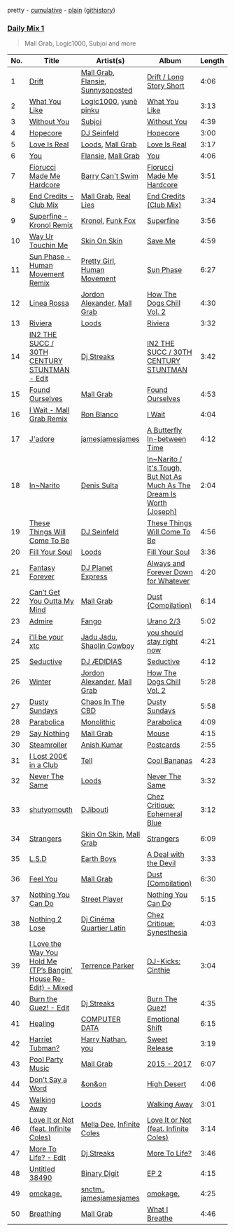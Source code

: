 pretty - [cumulative](/playlists/cumulative/Daily%20Mix%201.md) - [plain](/playlists/plain/37i9dQZF1E381TIGlTphwu) ([githistory](https://github.githistory.xyz/vitokorn/spotify-playlist-archive/blob/master/playlists/plain/37i9dQZF1E381TIGlTphwu))
### [Daily Mix 1](https://open.spotify.com/playlist/37i9dQZF1E381TIGlTphwu)

> Mall Grab, Logic1000, Subjoi and more

| No. | Title | Artist(s) | Album | Length |
|---|---|---|---|---|
| 1 | [Drift](https://open.spotify.com/track/75psyfokDgEGACe1wurFPa) | [Mall Grab](https://open.spotify.com/artist/7yF6JnFPDzgml2Ytkyl5D7), [Flansie](https://open.spotify.com/artist/2BArfYNHUsUFaABc7WzoSI), [Sunnysoposted](https://open.spotify.com/artist/0U3uMh2JMp81V2hup0bJdt) | [Drift / Long Story Short](https://open.spotify.com/album/2Xd17DTj75hnMPUFEkHBGx) | 4:06 |
| 2 | [What You Like](https://open.spotify.com/track/0h6ENY9kDXxfbbfnX3onPR) | [Logic1000](https://open.spotify.com/artist/2EFsfh1zewsSWhDINv7j1I), [yunè pinku](https://open.spotify.com/artist/2sY4BbYrbvNVgsNzo6HddD) | [What You Like](https://open.spotify.com/album/5QOziDmjbHnDqZTUgajTub) | 3:13 |
| 3 | [Without You](https://open.spotify.com/track/4qt4nwsqU7fMiuTPahetyW) | [Subjoi](https://open.spotify.com/artist/5yP54uGWok9LAIYdH7tz5p) | [Without You](https://open.spotify.com/album/6tZ9t0zymTWSyBoqLUNLMV) | 4:39 |
| 4 | [Hopecore](https://open.spotify.com/track/4MyREnmB1D6ODsvsGiyKHV) | [DJ Seinfeld](https://open.spotify.com/artist/37YzpfBeFju8QRZ3g0Ha1Q) | [Hopecore](https://open.spotify.com/album/5NIsP1ajp6WdtLrVEvgS12) | 3:00 |
| 5 | [Love Is Real](https://open.spotify.com/track/7nZNvE2EdKrH127yzBMW8E) | [Loods](https://open.spotify.com/artist/1uF7AFfGahplhiaHEy9NNl), [Mall Grab](https://open.spotify.com/artist/7yF6JnFPDzgml2Ytkyl5D7) | [Love Is Real](https://open.spotify.com/album/2zQJvUy9Cw6BGlYBBL4f8X) | 3:17 |
| 6 | [You](https://open.spotify.com/track/0qjYHI9np3bsH5tr0tX2Pk) | [Flansie](https://open.spotify.com/artist/2BArfYNHUsUFaABc7WzoSI), [Mall Grab](https://open.spotify.com/artist/7yF6JnFPDzgml2Ytkyl5D7) | [You](https://open.spotify.com/album/0Gc4oCJpqyp7D2OchNftc1) | 4:06 |
| 7 | [Fiorucci Made Me Hardcore](https://open.spotify.com/track/4SXZvIjujIcmMtWbjnSwZT) | [Barry Can't Swim](https://open.spotify.com/artist/0vTVU0KH0CVzijsoKGsTPl) | [Fiorucci Made Me Hardcore](https://open.spotify.com/album/1pidRw3j1dO2bHEWDCR0ep) | 3:51 |
| 8 | [End Credits - Club Mix](https://open.spotify.com/track/5zhHmUksI8MV1mDswqmFrt) | [Mall Grab](https://open.spotify.com/artist/7yF6JnFPDzgml2Ytkyl5D7), [Real Lies](https://open.spotify.com/artist/1jucBaHU995Lf7ViACscFu) | [End Credits (Club Mix)](https://open.spotify.com/album/1Cz6lL4tUT45PjP5VM5FE7) | 3:34 |
| 9 | [Superfine - Kronol Remix](https://open.spotify.com/track/0NNLfnp4NXCmIWY0yQaPax) | [Kronol](https://open.spotify.com/artist/13Bm2FdMEKw4x8BJXCL1MI), [Funk Fox](https://open.spotify.com/artist/3Ajn1b34ZTGezni7WCwjd4) | [Superfine](https://open.spotify.com/album/4hlTgAM3BGnvNxaXPcgFC5) | 3:56 |
| 10 | [Way Ur Touchin Me](https://open.spotify.com/track/5a73pqoQFFooJRxuNLP8tO) | [Skin On Skin](https://open.spotify.com/artist/5mnxMXIM6BNhVVTXnBatKa) | [Save Me](https://open.spotify.com/album/74qv9Kr09Yz3ot2RiDnaKp) | 4:59 |
| 11 | [Sun Phase - Human Movement Remix](https://open.spotify.com/track/1NeG33plymBYofVlEftPu7) | [Pretty Girl](https://open.spotify.com/artist/6KkltYAOOGsCaW7dO9jF98), [Human Movement](https://open.spotify.com/artist/37dubgexq6dhyB4eCM3PHZ) | [Sun Phase](https://open.spotify.com/album/1imDuOv4CXSdHbyt6QA4JT) | 6:27 |
| 12 | [Linea Rossa](https://open.spotify.com/track/7oiElVv3afVm3UBryFRLIb) | [Jordon Alexander](https://open.spotify.com/artist/4e2vkCt29CaALUaIvhQCql), [Mall Grab](https://open.spotify.com/artist/7yF6JnFPDzgml2Ytkyl5D7) | [How The Dogs Chill Vol. 2](https://open.spotify.com/album/7zUIvkTr9ejYXpz1H0Odes) | 4:30 |
| 13 | [Riviera](https://open.spotify.com/track/5fR1gKyVaQOFsUe9XWz6Pg) | [Loods](https://open.spotify.com/artist/1uF7AFfGahplhiaHEy9NNl) | [Riviera](https://open.spotify.com/album/0Mx39nltkydoVI9Z7jpFAZ) | 3:32 |
| 14 | [IN2 THE SUCC / 30TH CENTURY STUNTMAN - Edit](https://open.spotify.com/track/1xBZCiGzEI6SQBSkQ8BW9L) | [Dj Streaks](https://open.spotify.com/artist/67YkGjtw8rmC6Ck0GmoxFA) | [IN2 THE SUCC / 30TH CENTURY STUNTMAN](https://open.spotify.com/album/59QiCCjSDmHpO6HRYegjfg) | 3:42 |
| 15 | [Found Ourselves](https://open.spotify.com/track/6gQoKQoVI4UZw9F8Q1UTPs) | [Mall Grab](https://open.spotify.com/artist/7yF6JnFPDzgml2Ytkyl5D7) | [Found Ourselves](https://open.spotify.com/album/6gQ1L1nRRetrcLF1riF2Rc) | 4:53 |
| 16 | [I Wait - Mall Grab Remix](https://open.spotify.com/track/1vpnRm7d5gJqCjSnrgTiT2) | [Ron Blanco](https://open.spotify.com/artist/3z4YhoViWAM14VOiE5MLRX) | [I Wait](https://open.spotify.com/album/6FZCnOrLkLGRnv6PBLsGpR) | 4:04 |
| 17 | [J'adore](https://open.spotify.com/track/0tlztRFDgCSnAbUxllcZJJ) | [jamesjamesjames](https://open.spotify.com/artist/0DqR5aQYPz1s2M3YbycLMJ) | [A Butterfly In-between Time](https://open.spotify.com/album/3yG67dwpot0imvZJ7nAXhv) | 4:12 |
| 18 | [In~Narito](https://open.spotify.com/track/63Rg5ZEtttN93AdJFHO9zp) | [Denis Sulta](https://open.spotify.com/artist/7cDu9zG1gVQrMdSGBAhzvn) | [In~Narito / It's Tough, But Not As Much As The Dream Is Worth (Joseph)](https://open.spotify.com/album/5yCoRawE6r9JUOsjNnjHmg) | 2:04 |
| 19 | [These Things Will Come To Be](https://open.spotify.com/track/1vVq4Y18oveAg20Ujh43aE) | [DJ Seinfeld](https://open.spotify.com/artist/37YzpfBeFju8QRZ3g0Ha1Q) | [These Things Will Come To Be](https://open.spotify.com/album/3RGrGXf9ZsPOuqHm02SSl7) | 4:56 |
| 20 | [Fill Your Soul](https://open.spotify.com/track/3GSehBmdlLPsHovQkm47pJ) | [Loods](https://open.spotify.com/artist/1uF7AFfGahplhiaHEy9NNl) | [Fill Your Soul](https://open.spotify.com/album/7fOwx609ecsPz8GWOEp7Ub) | 3:36 |
| 21 | [Fantasy Forever](https://open.spotify.com/track/6QSo1I0Z6gpGENuLFgZb4s) | [DJ Planet Express](https://open.spotify.com/artist/0nx9ai3o3Ba6bE3WHkEoQg) | [Always and Forever Down for Whatever](https://open.spotify.com/album/1ZcW5hVmvcirz8eEEzza5J) | 4:20 |
| 22 | [Can’t Get You Outta My Mind](https://open.spotify.com/track/0DAB7zllnVRa11y6Jm0oOh) | [Mall Grab](https://open.spotify.com/artist/7yF6JnFPDzgml2Ytkyl5D7) | [Dust (Compilation)](https://open.spotify.com/album/1EVt0EQl6K6YHlNnlRiWWE) | 6:14 |
| 23 | [Admire](https://open.spotify.com/track/0VleOR22fflCepMELBNdFs) | [Fango](https://open.spotify.com/artist/0Ey5SuiHfEJX8DZzwyENz1) | [Urano 2/3](https://open.spotify.com/album/2jBjWbcFb9J0GpyXE13JxC) | 5:02 |
| 24 | [i'll be your xtc](https://open.spotify.com/track/3LAvzQTWEEILoz5ghyoZLP) | [Jadu Jadu](https://open.spotify.com/artist/2Oe3qtPntosByl21BCcUSc), [Shaolin Cowboy](https://open.spotify.com/artist/3SLV96o2Xa4oOZpSl5FwgD) | [you should stay right now](https://open.spotify.com/album/1WWKLea8iFDataD92oFoJw) | 4:21 |
| 25 | [Seductive](https://open.spotify.com/track/0c3Taei0falPDTbC4kJzJI) | [DJ ÆDIDIAS](https://open.spotify.com/artist/0w6ZceEXUiil9lGTzZRAAZ) | [Seductive](https://open.spotify.com/album/2Aru8JvQqZhruREoKB59zq) | 4:12 |
| 26 | [Winter](https://open.spotify.com/track/4EMlukQ8hQjaajQ0gzd3ec) | [Jordon Alexander](https://open.spotify.com/artist/4e2vkCt29CaALUaIvhQCql), [Mall Grab](https://open.spotify.com/artist/7yF6JnFPDzgml2Ytkyl5D7) | [How The Dogs Chill Vol. 2](https://open.spotify.com/album/7zUIvkTr9ejYXpz1H0Odes) | 5:28 |
| 27 | [Dusty Sundays](https://open.spotify.com/track/2ywnAokQls8TzKYCa7jNyu) | [Chaos In The CBD](https://open.spotify.com/artist/0QOQc6jEsPX5Y45TV0hXQy) | [Dusty Sundays](https://open.spotify.com/album/4ILZJaCxMm9B3SSAZreYod) | 5:58 |
| 28 | [Parabolica](https://open.spotify.com/track/4igYgl4H8mQO0McZO1Ma6C) | [Monolithic](https://open.spotify.com/artist/0bbPxPcaed3Td8DqCxBmBP) | [Parabolica](https://open.spotify.com/album/6E1NM6iLoCz09OKy1e7Kp4) | 4:09 |
| 29 | [Say Nothing](https://open.spotify.com/track/7oGH4BahBkl35XQQ2Pao45) | [Mall Grab](https://open.spotify.com/artist/7yF6JnFPDzgml2Ytkyl5D7) | [Mouse](https://open.spotify.com/album/10jtrkrU0F153PnJdUEVJz) | 4:15 |
| 30 | [Steamroller](https://open.spotify.com/track/7f6Uk2JePkvU9J4LZPuDvr) | [Anish Kumar](https://open.spotify.com/artist/4pSMnAlD8JVEW3eZDuaQH8) | [Postcards](https://open.spotify.com/album/510guXSY0ICHxh4vvblO3O) | 2:55 |
| 31 | [I Lost 200€ in a Club](https://open.spotify.com/track/1OxNBuk83EeS1Nj0k8mfPZ) | [Tell](https://open.spotify.com/artist/2GTGi2RC8sajDRwBXKpWYg) | [Cool Bananas](https://open.spotify.com/album/1UhLgi4cZtcV5V1HcUmaro) | 4:23 |
| 32 | [Never The Same](https://open.spotify.com/track/52V5wpCwxwzWgNZczk0xRB) | [Loods](https://open.spotify.com/artist/1uF7AFfGahplhiaHEy9NNl) | [Never The Same](https://open.spotify.com/album/3YFUnFp5vvJDmGuepYiTgj) | 3:32 |
| 33 | [shutyomouth](https://open.spotify.com/track/0eJ92OYyNoLihK5lUX6iOi) | [DJibouti](https://open.spotify.com/artist/2PyUWRpP3uy6MrZB1rPxQw) | [Chez Critique: Ephemeral Blue](https://open.spotify.com/album/221GcI02vhkvqBNw3miOjD) | 3:12 |
| 34 | [Strangers](https://open.spotify.com/track/18RGqi2N6qGVueHQwfOB7m) | [Skin On Skin](https://open.spotify.com/artist/5mnxMXIM6BNhVVTXnBatKa), [Mall Grab](https://open.spotify.com/artist/7yF6JnFPDzgml2Ytkyl5D7) | [Strangers](https://open.spotify.com/album/52QHnFw3Y4BUhvswSuhMSz) | 6:09 |
| 35 | [L.S.D](https://open.spotify.com/track/7cjEDYe5k2qjQb5O4jiaXs) | [Earth Boys](https://open.spotify.com/artist/03CK8N8CSSPg3ZFEmkGCpR) | [A Deal with the Devil](https://open.spotify.com/album/0PuzQi8AWFGCeouhVKt02V) | 3:33 |
| 36 | [Feel You](https://open.spotify.com/track/6V8dLYaN26MWxOG3Pmd5ib) | [Mall Grab](https://open.spotify.com/artist/7yF6JnFPDzgml2Ytkyl5D7) | [Dust (Compilation)](https://open.spotify.com/album/1EVt0EQl6K6YHlNnlRiWWE) | 6:30 |
| 37 | [Nothing You Can Do](https://open.spotify.com/track/6DR6v2joJOH33K6ZPxsvEU) | [Street Player](https://open.spotify.com/artist/24QWArjejyNw2lLlwAk69O) | [Nothing You Can Do](https://open.spotify.com/album/5zlbNUgdxCWfTfGeUtXfDE) | 5:15 |
| 38 | [Nothing 2 Lose](https://open.spotify.com/track/2XJjW2fRHrmemS0CpvDnIJ) | [Dj Cinéma Quartier Latin](https://open.spotify.com/artist/3nI698C0lc7EpVCIDShUgD) | [Chez Critique: Synesthesia](https://open.spotify.com/album/0ArRjO42C0SRC0nppGSNFM) | 4:03 |
| 39 | [I Love the Way You Hold Me (TP’s Bangin’ House Re-Edit) - Mixed](https://open.spotify.com/track/1RY2uRUVDbUdnFBL2rdRxx) | [Terrence Parker](https://open.spotify.com/artist/4hXZQPceQIf654OSomVXOs) | [DJ-Kicks: Cinthie](https://open.spotify.com/album/7bfiDwlS3Q3RPOwH19xVjM) | 3:04 |
| 40 | [Burn the Guez! - Edit](https://open.spotify.com/track/466NOCpKev907jPlqaXdPe) | [Dj Streaks](https://open.spotify.com/artist/67YkGjtw8rmC6Ck0GmoxFA) | [Burn The Guez!](https://open.spotify.com/album/6PxvGptAPOvzLBKuHOYEKn) | 4:35 |
| 41 | [Healing](https://open.spotify.com/track/3nhNVCiyHSYbYPFwoKbOA0) | [COMPUTER DATA](https://open.spotify.com/artist/5wwnitxvqbrtiGk3QW3BuN) | [Emotional Shift](https://open.spotify.com/album/68xVswDiJHf3kSVVoKVD9H) | 6:15 |
| 42 | [Harriet Tubman?](https://open.spotify.com/track/3rrwJ7jtjRt7IpFRSHlcGX) | [Harry Nathan](https://open.spotify.com/artist/2Sr0UVpJdu6joEkH10koQ9), [you](https://open.spotify.com/artist/6nN9lW8mZaMGCTv9FW91uu) | [Sweet Release](https://open.spotify.com/album/4dhSEQinsLnGBtk2UCXrpI) | 3:19 |
| 43 | [Pool Party Music](https://open.spotify.com/track/4JHzX0ZqlUR4cTFqELFl8o) | [Mall Grab](https://open.spotify.com/artist/7yF6JnFPDzgml2Ytkyl5D7) | [2015 - 2017](https://open.spotify.com/album/5aqiSYD4CoXgKW7p7mUNex) | 6:07 |
| 44 | [Don't Say a Word](https://open.spotify.com/track/4WZDKAnDiVvpZ4EubvFdGl) | [&on&on](https://open.spotify.com/artist/34nA3Lg0J6ZfdeCtyMi8AU) | [High Desert](https://open.spotify.com/album/7r4Kvc5eSs3Jsg9g8Zav93) | 4:06 |
| 45 | [Walking Away](https://open.spotify.com/track/60Xl2vVUmPQTIMReyYOB1a) | [Loods](https://open.spotify.com/artist/1uF7AFfGahplhiaHEy9NNl) | [Walking Away](https://open.spotify.com/album/5XGtYIuCHNPDhJAiv5hYFQ) | 3:01 |
| 46 | [Love It or Not (feat. Infinite Coles)](https://open.spotify.com/track/1klY5RDT7s0wXJrJjg0ftJ) | [Mella Dee](https://open.spotify.com/artist/2iT8KIetokMHRjhj8dJuNn), [Infinite Coles](https://open.spotify.com/artist/1OUKcUMWgpiUgctbvFS5PZ) | [Love It or Not (feat. Infinite Coles)](https://open.spotify.com/album/0kfHrEyEVFOmS8GAYaugEn) | 3:14 |
| 47 | [More To Life? - Edit](https://open.spotify.com/track/2Piw0o3Z2Z5KSCv5Sdv8Dj) | [Dj Streaks](https://open.spotify.com/artist/67YkGjtw8rmC6Ck0GmoxFA) | [More To Life?](https://open.spotify.com/album/78DhqZAeY5fJPkP009RYkO) | 3:46 |
| 48 | [Untitled 38490](https://open.spotify.com/track/67afUY0XrnTCIbTdoYxSdF) | [Binary Digit](https://open.spotify.com/artist/3de6mAIrsacJj1uU0zfTSs) | [EP 2](https://open.spotify.com/album/3qcccJ6QjGtOyGsavIE1M4) | 4:15 |
| 49 | [omokage.](https://open.spotify.com/track/0p3qc7N93wst5tEUBcLvUi) | [snctm.](https://open.spotify.com/artist/0N9VAxuKTAu0yAGwhIbyfg), [jamesjamesjames](https://open.spotify.com/artist/0DqR5aQYPz1s2M3YbycLMJ) | [omokage.](https://open.spotify.com/album/03P3mYMwAnR2QjEPrESGbc) | 4:25 |
| 50 | [Breathing](https://open.spotify.com/track/5E4Np2kVQM24Wsrr3KbMik) | [Mall Grab](https://open.spotify.com/artist/7yF6JnFPDzgml2Ytkyl5D7) | [What I Breathe](https://open.spotify.com/album/4Xt7IVNtLEjVjetUBufoyw) | 4:46 |